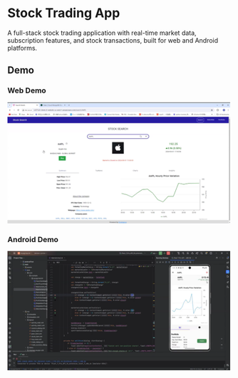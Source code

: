 # Stock Trading App
A full-stack stock trading application with real-time market data, subscription features, and stock transactions, built for web and Android platforms.

## Demo

### Web Demo
<a href="https://drive.google.com/file/d/1FuBP9MAWP6lEbHyDbRujikZj5cPJbRm0/view?usp=drive_link" target="_blank">
  <img src="images/Web.jpg" alt="Web Demo" width="500">
</a>

### Android Demo
<a href="https://drive.google.com/file/d/1EFmTAK472GqSXwqWyU8VMoEMKUmb9vyI/view?usp=drive_link" target="_blank">
  <img src="images/Android.jpg" alt="Android Demo" width="500">
</a>
